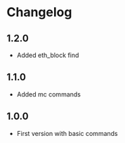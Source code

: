 # Changelog
## 1.2.0
* Added eth_block find

## 1.1.0
* Added mc commands 

## 1.0.0
* First version with basic commands
